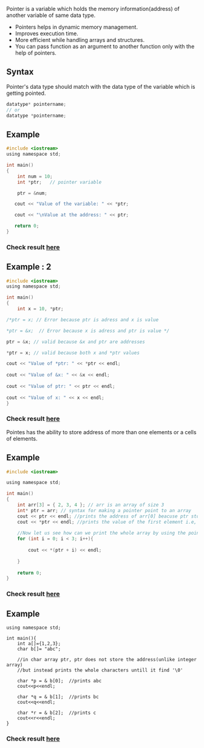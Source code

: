 Pointer is a variable which holds the memory information(address) of another variable of same data type.

* Pointers helps in dynamic memory management.
* Improves execution time.
* More efficient while handling arrays and structures.
* You can pass function as an argument to another function only with the help of pointers.

## Syntax

Pointer's data type should match with the data type of the variable which is getting pointed.

```c
datatype* pointername;
// or
datatype *pointername;
```

## Example

```c
#include <iostream>
using namespace std;

int main()
{
    int num = 10;     
    int *ptr;   // pointer variable

    ptr = &num;

   cout << "Value of the variable: " << *ptr;

   cout << "\nValue at the address: " << ptr;

   return 0;
}

```
###  Check result [here](https://onecompiler.com/cpp/3vmdfajwb)


## Example : 2

```c
#include <iostream>
using namespace std;

int main() 
{
    int x = 10, *ptr;

/*ptr = x; // Error because ptr is adress and x is value

*ptr = &x;  // Error because x is adress and ptr is value */

ptr = &x; // valid because &x and ptr are addresses

*ptr = x; // valid because both x and *ptr values 

cout << "Value of *ptr: " << *ptr << endl;
 
cout << "Value of &x: " << &x << endl;
 
cout << "Value of ptr: " << ptr << endl;
 
cout << "Value of x: " << x << endl;
}
```
### Check result [here](https://onecompiler.com/cpp/3vmdff4eq)

Pointes has the ability to store address of more than one elements or a cells of elements. 

## Example 
```c
#include <iostream>

using namespace std;

int main()
{
    int arr[3] = { 2, 3, 4 }; // arr is an array of size 3
    int* ptr = arr; // syntax for making a pointer point to an array
    cout << ptr << endl; //prints the address of arr[0] beacuse ptr stores the address of the first element of arr
    cout << *ptr << endl; //prints the value of the first element i.e, 2
    
    //Now let us see how can we print the whole array by using the pointer
    for (int i = 0; i < 3; i++){
    
        cout << *(ptr + i) << endl;
        
    }
    
    return 0;
}
```

### Check result [here](https://onecompiler.com/cpp/3yjazmygf)

## Example
```#include<iostream>
using namespace std;

int main(){
    int a[]={1,2,3};
    char b[]= "abc";
    
    //in char array ptr, ptr does not store the address(unlike integer array)
    //but instead prints the whole characters untill it find '\0'  
    
    char *p = & b[0];  //prints abc 
    cout<<p<<endl;

    char *q = & b[1];  //prints bc 
    cout<<q<<endl;

    char *r = & b[2];  //prints c 
    cout<<r<<endl;
}
```

### Check result [here](https://onecompiler.com/cpp/3yjdvzrwk)



